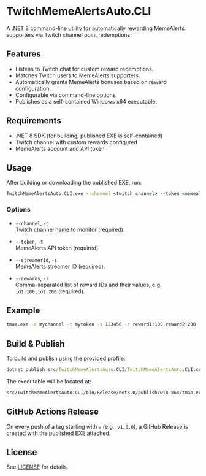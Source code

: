 ﻿# TwitchMemeAlertsAuto.CLI

A .NET 8 command-line utility for automatically rewarding MemeAlerts supporters via Twitch channel point redemptions.

## Features

- Listens to Twitch chat for custom reward redemptions.
- Matches Twitch users to MemeAlerts supporters.
- Automatically grants MemeAlerts bonuses based on reward configuration.
- Configurable via command-line options.
- Publishes as a self-contained Windows x64 executable.

## Requirements

- .NET 8 SDK (for building; published EXE is self-contained)
- Twitch channel with custom rewards configured
- MemeAlerts account and API token

## Usage

After building or downloading the published EXE, run:

```cmd
TwitchMemeAlertsAuto.CLI.exe --channel <twitch_channel> --token <memealerts_token> --streamerId <memealerts_streamer_id> --rewards <reward_id1:value1,reward_id2:value2,...>.exe --channel <twitch_channel> --token <memealerts_token> --streamerId <memealerts_streamer_id> --rewards <reward_id1:value1,reward_id2:value2,...>
```

### Options

- `--channel`, `-c`  
  Twitch channel name to monitor (required).

- `--token`, `-t`  
  MemeAlerts API token (required).

- `--streamerId`, `-s`  
  MemeAlerts streamer ID (required).

- `--rewards`, `-r`  
  Comma-separated list of reward IDs and their values, e.g. `id1:100,id2:200` (required).

## Example
```cmd
tmaa.exe -c mychannel -t mytoken -s 123456 -r reward1:100,reward2:200
```

## Build & Publish

To build and publish using the provided profile:

```cmd
dotnet publish src/TwitchMemeAlertsAuto.CLI/TwitchMemeAlertsAuto.CLI.csproj /p:PublishProfile=FolderProfile
```

The executable will be located at:

```cmd
src/TwitchMemeAlertsAuto.CLI/bin/Release/net8.0/publish/win-x64/tmaa.exe
```

## GitHub Actions Release

On every push of a tag starting with `v` (e.g., `v1.0.0`), a GitHub Release is created with the published EXE attached.

## License

See [LICENSE](LICENSE) for details.
